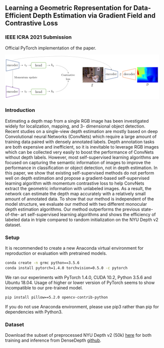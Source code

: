 ## Learning a Geometric Representation for Data-Efficient Depth Estimation via Gradient Field and Contrastive Loss

### IEEE ICRA 2021 Submission 
Official PyTorch implementation of the paper.

![Figure](figs/overview.png)

### Introduction
Estimating a depth map from a single RGB image has been investigated widely for localization, mapping, and 3- dimensional object detection. Recent studies on a single-view depth estimation are mostly based on deep Convolutional neural Networks (ConvNets) which require a large amount of training data paired with densely annotated labels. Depth annotation tasks are both expensive and inefficient, so it is inevitable to leverage RGB images which can be collected very easily to boost the performance of ConvNets without depth labels. However, most self-supervised learning algorithms are focused on capturing the semantic information of images to improve the performance in classification or object detection, not in depth estimation. In this paper, we show that existing self-supervised methods do not perform well on depth estimation and propose a gradient-based self-supervised learning algorithm with momentum contrastive loss to help ConvNets extract the geometric information with unlabeled images. As a result, the network can estimate the depth map accurately with a relatively small amount of annotated data. To show that our method is independent of the model structure, we evaluate our method with two different monocular depth estimation algorithms. Our method outperforms the previous state-of-the- art self-supervised learning algorithms and shows the efficiency of labeled data in triple compared to random initialization on the NYU Depth v2 dataset.


### Setup
It is recommended to create a new Anaconda virtual environment for reproduction or evaluation with pretrained models.


```bash
conda create -n grmc python==3.5.6
conda install pytorch=1.4.0 torchvision=0.5.0 -c pytorch
```

We ran our experiments with PyTorch 1.4.0, CUDA 10.2, Python 3.5.6 and Ubuntu 18.04. Usage of higher or lower version of PyTorch seems to show incompatible to our pre-trained model.

```bash
pip install pillow==5.2.0 opencv-contrib-python
```
If you do not use Anaconda environment, please use pip3 rather than pip for dependencies with Python3.

### Dataset

Download the subset of preprocessed NYU Depth v2 (50k) [here](https://drive.google.com/drive/folders/1TzwfNA5JRFTPO-kHMU___kILmOEodoBo) for both training and inference from DenseDepth [github](https://github.com/ialhashim/DenseDepth).
